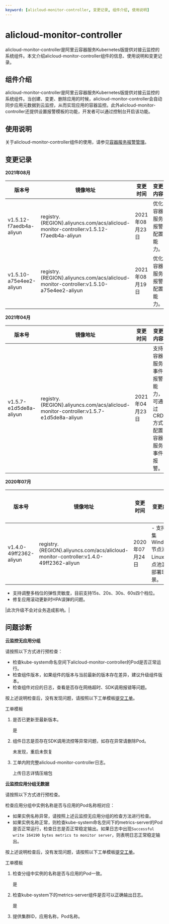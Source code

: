 ```yaml
---
keyword: [alicloud-monitor-controller, 变更记录, 组件介绍, 使用说明]
---
```


# alicloud-monitor-controller

alicloud-monitor-controller是阿里云容器服务Kubernetes版提供对接云监控的系统组件。本文介绍alicloud-monitor-controller组件的信息、使用说明和变更记录。

## 组件介绍

alicloud-monitor-controller是阿里云容器服务Kubernetes版提供对接云监控的系统组件。当创建、变更、删除应用的时候，alicloud-monitor-controller会自动同步应用元数据到云监控，从而实现应用的容器监控。此外alicloud-monitor-controller还提供设置报警模板的功能，开发者可以通过控制台开启该功能。

## 使用说明

关于alicloud-monitor-controller组件的使用，请参见[容器服务报警管理](/cn.zh-CN/Kubernetes集群用户指南/可观测性/容器服务报警管理.md)。

## 变更记录

**2021年08月**

|版本号|镜像地址|变更时间|变更内容|变更影响|
|---|----|----|----|----|
|v1.5.12-f7aedb4a-aliyun|registry.\{REGION\}.aliyuncs.com/acs/alicloud-monitor-controller:v1.5.12-f7aedb4a-aliyun|2021年08月23日|优化容器服务报警配置能力。|此次升级不会对业务造成影响。|
|v1.5.10-a75e4ee2-aliyun|registry.\{REGION\}.aliyuncs.com/acs/alicloud-monitor-controller:v1.5.10-a75e4ee2-aliyun|2021年08月19日|优化容器服务报警配置能力。|此次升级不会对业务造成影响。|

**2021年04月**

|版本号|镜像地址|变更时间|变更内容|变更影响|
|---|----|----|----|----|
|v1.5.7-e1d5de8a-aliyun|registry.\{REGION\}.aliyuncs.com/acs/alicloud-monitor-controller:v1.5.7-e1d5de8a-aliyun|2021年04月23日|支持容器服务事件报警能力，可通过CRD方式配置容器服务事件报警。|此次升级不会对业务造成影响。|

**2020年07月**

|版本号|镜像地址|变更时间|变更内容|变更影响|
|---|----|----|----|----|
|v1.4.0-49ff2362-aliyun|registry.\{REGION\}.aliyuncs.com/acs/alicloud-monitor-controller:v1.4.0-49ff2362-aliyun|2020年07月24日|-   支持采集Windows节点池与Linux节点池混合部署场景。
-   支持调整多档位的弹性灵敏度，目前支持15s、20s、30s、60s四个档位。
-   修复应用滚动更新时HPA误弹的问题。

|此次升级不会对业务造成影响。|

## 问题诊断

**云监控无应用分组**

请按照以下方式进行预检查：

-   检查kube-system命名空间下alicloud-monitor-controller的Pod是否正常运行。
-   检查组件版本，如果组件的版本与当前最新的版本存在差异，建议升级组件版本。
-   检查组件对应的日志，查看是否存在网络超时、SDK调用报错等问题。

按上述说明检查后，没有发现问题，请按照以下工单模板[提交工单](https://selfservice.console.aliyun.com/ticket/createIndex)。

工单模板

1.  是否已更新至最新版本。

    是

2.  组件日志是否存在SDK调用流控等异常问题，如存在异常请删除Pod。

    未发现，重启未恢复

3.  工单内附完整alicloud-monitor-controller日志。

    上传日志详情压缩包


**云监控应用分组无数据**

请按照以下方式进行预检查。

检查应用分组中实例名称是否与应用的Pod名称相对应：

-   如果实例名称异常，请按照上述云监控无应用分组的检查方法进行检查。
-   如果实例名称正常，则检查kube-system命名空间下的metrics-server的Pod是否正常运行，检查日志是否正常稳定输出。如果日志中出现`Successful write 164190 bytes metrics to monitor server`，则表明日志正常稳定输出。

按上述说明检查后，没有发现问题，请按照以下工单模板[提交工单](https://selfservice.console.aliyun.com/ticket/createIndex)。

工单模板

1.  检查分组中实例的名称是否与应用的Pod一致。

    是

2.  检查kube-system下的metrics-server组件是否可以正确输出日志。

    是

3.  提供集群ID，应用名称，Pod名称。

